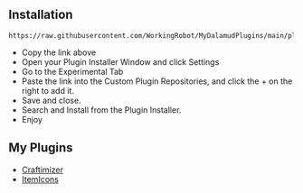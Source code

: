 ## Installation
```
https://raw.githubusercontent.com/WorkingRobot/MyDalamudPlugins/main/plogon.json
```

* Copy the link above
* Open your Plugin Installer Window and click Settings
* Go to the Experimental Tab
* Paste the link into the Custom Plugin Repositories, and click the + on the right to add it.
* Save and close.
* Search and Install from the Plugin Installer.
* Enjoy

## My Plugins

- [Craftimizer](https://github.com/WorkingRobot/craftimizer)  
- [ItemIcons](https://github.com/WorkingRobot/ItemIcons)

